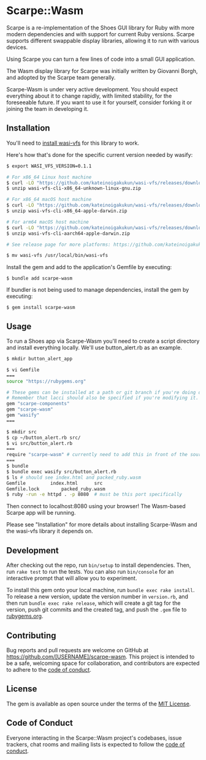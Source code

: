 # Scarpe::Wasm

Scarpe is a re-implementation of the Shoes GUI library for Ruby with more modern dependencies and with support for current Ruby versions. Scarpe supports different swappable display libraries, allowing it to run with various devices.

Using Scarpe you can turn a few lines of code into a small GUI application.

The Wasm display library for Scarpe was initially written by Giovanni Borgh, and adopted by the Scarpe team generally.

Scarpe-Wasm is under very active development. You should expect everything about it to change rapidly, with limited stability, for the foreseeable future. If you want to use it for yourself, consider forking it or joining the team in developing it.

## Installation

You'll need to [install wasi-vfs](https://github.com/kateinoigakukun/wasi-vfs#installation) for this library to work.

Here's how that's done for the specific current version needed by wasify:

``` bash
$ export WASI_VFS_VERSION=0.1.1

# For x86_64 Linux host machine
$ curl -LO "https://github.com/kateinoigakukun/wasi-vfs/releases/download/v${WASI_VFS_VERSION}/wasi-vfs-cli-x86_64-unknown-linux-gnu.zip"
$ unzip wasi-vfs-cli-x86_64-unknown-linux-gnu.zip

# For x86_64 macOS host machine
$ curl -LO "https://github.com/kateinoigakukun/wasi-vfs/releases/download/v${WASI_VFS_VERSION}/wasi-vfs-cli-x86_64-apple-darwin.zip"
$ unzip wasi-vfs-cli-x86_64-apple-darwin.zip

# For arm64 macOS host machine
$ curl -LO "https://github.com/kateinoigakukun/wasi-vfs/releases/download/v${WASI_VFS_VERSION}/wasi-vfs-cli-aarch64-apple-darwin.zip"
$ unzip wasi-vfs-cli-aarch64-apple-darwin.zip

# See release page for more platforms: https://github.com/kateinoigakukun/wasi-vfs/releases

$ mv wasi-vfs /usr/local/bin/wasi-vfs
```

Install the gem and add to the application's Gemfile by executing:

    $ bundle add scarpe-wasm

If bundler is not being used to manage dependencies, install the gem by executing:

    $ gem install scarpe-wasm

## Usage

To run a Shoes app via Scarpe-Wasm you'll need to create a script directory and install everything locally. We'll use button_alert.rb as an example.

``` bash
$ mkdir button_alert_app

$ vi Gemfile
===
source "https://rubygems.org"

# These gems can be installed at a path or git branch if you're doing development.
# Remember that lacci should also be specified if you're modifying it.
gem "scarpe-components"
gem "scarpe-wasm"
gem "wasify"
===

$ mkdir src
$ cp ~/button_alert.rb src/
$ vi src/button_alert.rb
===
require "scarpe-wasm" # currently need to add this in front of the source file
===
$ bundle
$ bundle exec wasify src/button_alert.rb
$ ls # should see index.html and packed_ruby.wasm
Gemfile         index.html      src
Gemfile.lock        packed_ruby.wasm
$ ruby -run -e httpd . -p 8080  # must be this port specifically
```

Then connect to localhost:8080 using your browser! The Wasm-based Scarpe app will be running.

Please see "Installation" for more details about installing Scarpe-Wasm and the wasi-vfs library it depends on.

## Development

After checking out the repo, run `bin/setup` to install dependencies. Then, run `rake test` to run the tests. You can also run `bin/console` for an interactive prompt that will allow you to experiment.

To install this gem onto your local machine, run `bundle exec rake install`. To release a new version, update the version number in `version.rb`, and then run `bundle exec rake release`, which will create a git tag for the version, push git commits and the created tag, and push the `.gem` file to [rubygems.org](https://rubygems.org).

## Contributing

Bug reports and pull requests are welcome on GitHub at https://github.com/[USERNAME]/scarpe-wasm. This project is intended to be a safe, welcoming space for collaboration, and contributors are expected to adhere to the [code of conduct](https://github.com/[USERNAME]/scarpe-wasm/blob/main/CODE_OF_CONDUCT.md).

## License

The gem is available as open source under the terms of the [MIT License](https://opensource.org/licenses/MIT).

## Code of Conduct

Everyone interacting in the Scarpe::Wasm project's codebases, issue trackers, chat rooms and mailing lists is expected to follow the [code of conduct](https://github.com/[USERNAME]/scarpe-wasm/blob/main/CODE_OF_CONDUCT.md).

